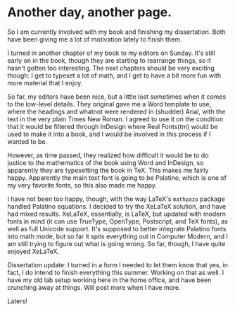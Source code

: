 Another day, another page.
==========================
So I am currently involved with my book and finishing my dissertation.  Both have been giving me a lot of motivation lately to finish them.

I turned in another chapter of my book to my editors on Sunday.  It's still early on in the book, though they are starting to rearrange things, so it hasn't gotten too interesting.  The next chapters should be very exciting though: I get to typeset a lot of math, and I get to have a bit more fun with more material that I enjoy.

So far, my editors have been nice, but a little lost sometimes when it comes to the low-level details.  They original gave me a Word template to use, where the headings and whatnot were rendered in (shudder) Arial, with the text in the very plain Times New Roman.  I agreed to use it on the condition that it would be filtered through InDesign where Real Fonts(tm) would be used to make it into a book, and I would be involved in this process if I wanted to be.

However, as time passed, they realized how difficult it would be to do justice to the mathematics of the book using Word and InDesign, so apparently they are typesetting the book in TeX.  This makes me fairly happy.  Apparently the main text font is going to be Palatino, which is one of my very favorite fonts, so this also made me happy.

I have not been too happy, though, with the way LaTeX's <code>mathpazo</code> package handled Palatino equations.  I decided to try the XeLaTeX solution, and have had mixed results.  XeLaTeX, essentially, is LaTeX, but updated with modern fonts in mind (it can use TrueType, OpenType, Postscript, and TeX fonts), as well as full Unicode support.  It's supposed to better integrate Palatino fonts into math mode, but so far it spits everything out in Computer Modern, and I am still trying to figure out what is going wrong.  So far, though, I have quite enjoyed XeLaTeX.

Dissertation update: I turned in a form I needed to let them know that yes, in fact, I do intend to finish everything this summer.  Working on that as well.  I have my old lab setup working here in the home office, and have been crunching away at things.  Will post more when I have more.

Laters!